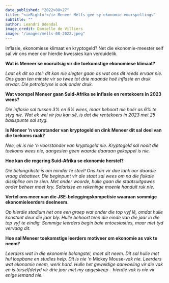 ```yaml
---
date_published: "2022>08>27"
title: "<i>Righto!</i> Meneer Mells gee sy ekonomie-voorspellings"
subtitle: ""
author: Leandri Odendal
image_credit: Danielle de Villiers
image: "/images/mells-08-2022.jpeg"
---
```


Inflasie, ekonomiese klimaat en kryptogeld? Net die ekonomie-meester self sal vir ons meer oor hierdie kwessies kan verduidelik.

**Wat is Meneer se vooruitsig vir die toekomstige ekonomiese klimaat?**

_Laat ek dit so stel: dit kan nie slegter gaan as wat ons dit reeds ervaar nie. Ons gaan ten minste vir so twee tot drie maande hoë inflasie en druk ervaar. Die petrolpryse is ook onder druk._

**Wat voorspel Meneer gaan Suid-Afrika se inflasie en rentekoers in 2023 wees?**

_Die inflasie sal tussen 3% en 6% wees, maar behoort nie hoër as 6% te styg nie. Wat ek wel vir jou kan sê, is dat die rentekoers in 2023 met 25 basispunte sal styg._

**Is Meneer ’n voorstander van kryptogeld en dink Meneer dit sal deel van die toekoms raak?**

_Nee, ek is nie ’n voorstander van kryptogeld nie. Kryptogeld sal nooit die toekoms wees nie, aangesien geen waarde daaraan gekoppel is nie._

**Hoe kan die regering Suid-Afrika se ekonomie herstel?**

_Die belangrikste is om minder te steel! Ons kan vir dae lank oor daardie vraag debatteer. Die beginpunt vir die staat sal wees om na die fiskale dissipline om te sien. Met ander woorde, hulle gaan die staatsuitgawes onder beheer moet kry. Salarisse en rekeninge moenie handuit ruk nie._

**Vertel ons meer van die JSE-beleggingskompetisie waaraan sommige ekonomieleerders deelneem.**

_Op hierdie stadium het ons een groep wat onder die top vyf lê, omdat hulle konstant deur die jaar bly. Hulle behoort teen die einde van die jaar in die top vyf te eindig. Sommige leerders begin baie entoesiasties, maar met tyd vervaag dit._

**Hoe sal Meneer toekomstige leerders motiveer om ekonomie as vak te neem?**

_Leerders wat in die ekonomie belangstel, moet dit neem. Dit sal hulle met hul loopbane en studies help. Dit is nie ’n_ Mickey Mouse-_vak nie. Leerders wat ekonomie neem, werk hard. Hulle het geweldige aanvoeling vir die vak en is terselfdetyd vir drie jaar met my opgeskeep - hierdie vak is nie vir enige iemand nie._

